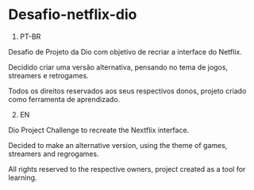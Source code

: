 # Desafio-netflix-dio

1. PT-BR

Desafio de Projeto da Dio com objetivo de recriar a interface do Netflix.

Decidido criar uma versão alternativa, pensando no tema de jogos, streamers e retrogames.

Todos os direitos reservados aos seus respectivos donos, projeto criado como ferramenta de aprendizado.

2. EN

Dio Project Challenge to recreate the Nextflix interface.

Decided to make an alternative version, using the theme of games, streamers and regrogames.

All rights reserved to the respective owners, project created as a tool for learning.

